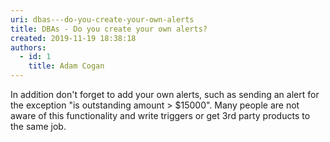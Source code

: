 ```yaml
---
uri: dbas---do-you-create-your-own-alerts
title: DBAs - Do you create your own alerts?
created: 2019-11-19 18:38:18
authors:
  - id: 1
    title: Adam Cogan
---
```





<span class='intro'> <p class="ssw15-rteElement-P">​In addition don't forget to add your own alerts, such as sending an alert for the exception &quot;is outstanding amount &gt; $15000&quot;. Many people​&#160;are not aware of this functionality and write triggers or get 3rd party products to the same job.​​<br></p> </span>




